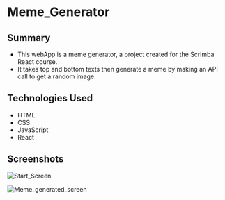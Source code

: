 # Meme_Generator  
## Summary  
- This webApp is a meme generator, a project created for the Scrimba React course.  
- It takes top and bottom texts then generate a meme by making an API call to get a random image.

## Technologies Used  
- HTML
- CSS
- JavaScript
- React

## Screenshots  
![Start_Screen](https://github.com/user-attachments/assets/9752c3ba-08f2-4b20-a47f-e96a3461991e)
  
![Meme_generated_screen](https://github.com/user-attachments/assets/26ac0f4c-dc46-437b-b2ee-6c809a8cb922)
